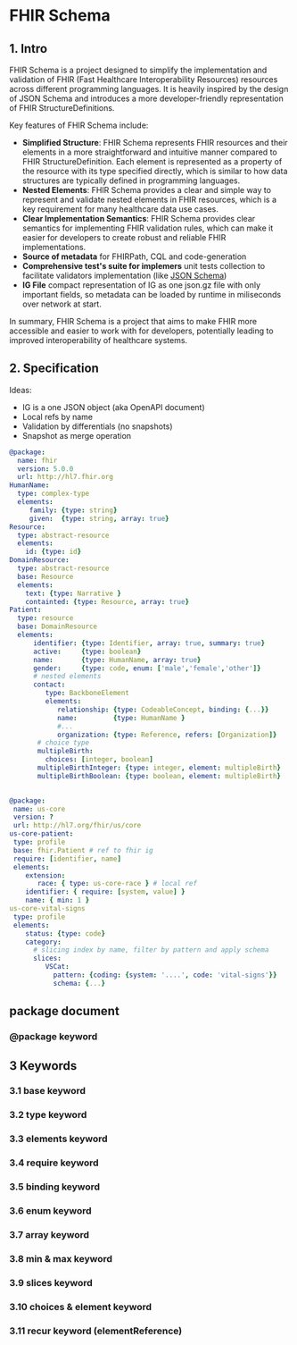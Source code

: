 # FHIR Schema

## 1. Intro
FHIR Schema is a project designed to simplify the implementation and validation of FHIR (Fast Healthcare Interoperability Resources) resources across different programming languages. It is heavily inspired by the design of JSON Schema and introduces a more developer-friendly representation of FHIR StructureDefinitions.

Key features of FHIR Schema include:

* **Simplified Structure**: FHIR Schema represents FHIR resources and their elements in a more straightforward and intuitive manner compared to FHIR StructureDefinition. Each element is represented as a property of the resource with its type specified directly, which is similar to how data structures are typically defined in programming languages.
* **Nested Elements**: FHIR Schema provides a clear and simple way to represent and validate nested elements in FHIR resources, which is a key requirement for many healthcare data use cases.
* **Clear Implementation Semantics**: FHIR Schema provides clear semantics for implementing FHIR validation rules, which can make it easier for developers to create robust and reliable FHIR implementations.
* **Source of metadata** for FHIRPath, CQL and code-generation
* **Comprehensive test's suite for implemers** unit tests collection to facilitate validators implementation (like [JSON Schema](https://github.com/json-schema-org/JSON-Schema-Test-Suite))
* **IG File** compact representation of IG as one json.gz file with only important fields, so metadata can be loaded by runtime in miliseconds over network at start.

In summary, FHIR Schema is a  project that aims to make FHIR more accessible and easier to work with for developers, potentially leading to improved interoperability of healthcare systems.



## 2. Specification

Ideas:

* IG is a one JSON object (aka OpenAPI document)
* Local refs by name
* Validation by differentials (no snapshots)
* Snapshot as merge operation


```yaml
@package: 
  name: fhir
  version: 5.0.0
  url: http://hl7.fhir.org
HumanName:
  type: complex-type
  elements:
     family: {type: string}
     given:  {type: string, array: true}
Resource:
  type: abstract-resource
  elements:
    id: {type: id}
DomainResource:
  type: abstract-resource
  base: Resource
  elements:
    text: {type: Narrative }
    containted: {type: Resource, array: true}
Patient:
  type: resource
  base: DomainResource
  elements:
      identifier: {type: Identifier, array: true, summary: true}
      active:     {type: boolean}
      name:       {type: HumanName, array: true}
      gender:     {type: code, enum: ['male','female','other']}
      # nested elements
      contact:
         type: BackboneElement
         elements:
            relationship: {type: CodeableConcept, binding: {...}}
            name:         {type: HumanName }
            #...
            organization: {type: Reference, refers: [Organization]}
       # choice type
       multipleBirth:
         choices: [integer, boolean]
       multipleBirthInteger: {type: integer, element: multipleBirth}
       multipleBirthBoolean: {type: boolean, element: multipleBirth}
     
 ```
 
 ```yaml
@package: 
  name: us-core
  version: ?
  url: http://hl7.org/fhir/us/core
us-core-patient:
  type: profile
  base: fhir.Patient # ref to fhir ig
  require: [identifier, name]
  elements:
     extension: 
        race: { type: us-core-race } # local ref
     identifier: { require: [system, value] }
     name: { min: 1 }
us-core-vital-signs
  type: profile
  elements:
     status: {type: code}
     category:
       # slicing index by name, filter by pattern and apply schema
       slices:
          VSCat:
            pattern: {coding: {system: '....', code: 'vital-signs'}}
            schema: {...}

 ```
## package document

### @package keyword

## 3 Keywords

### 3.1 base keyword

### 3.2 type keyword

### 3.3 elements keyword

### 3.4 require keyword

### 3.5 binding keyword

### 3.6 enum keyword

### 3.7 array keyword

### 3.8 min & max keyword

### 3.9 slices keyword

### 3.10 choices & element keyword

### 3.11 recur keyword (elementReference)
